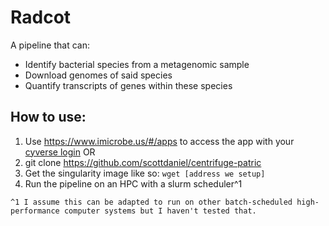 # Radcot
A pipeline that can:
- Identify bacterial species from a metagenomic sample
- Download genomes of said species
- Quantify transcripts of genes within these species

## How to use:
1. Use https://www.imicrobe.us/#/apps to access the app with your [cyverse login](http://www.cyverse.org/create-account)
OR
1. git clone https://github.com/scottdaniel/centrifuge-patric
2. Get the singularity image like so: `wget [address we setup]`
3. Run the pipeline on an HPC with a slurm scheduler^1

~~~~
^1 I assume this can be adapted to run on other batch-scheduled high-performance computer systems but I haven't tested that.
~~~~
